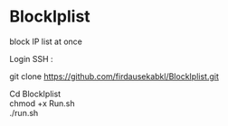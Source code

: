 # BlockIplist
block IP list at once

Login SSH :

git clone https://github.com/firdausekabkl/BlockIplist.git

Cd BlockIplist<br>
chmod +x Run.sh<br>
./run.sh<br>
